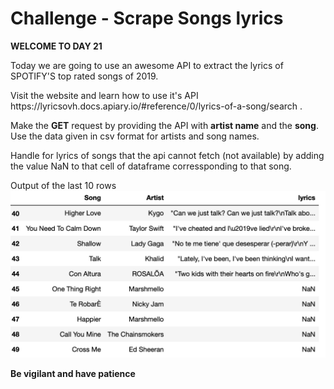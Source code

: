 # Challenge - Scrape Songs lyrics 
**WELCOME TO DAY 21**
<p>Today we are going to use an awesome API to extract the lyrics of SPOTIFY'S top rated songs of 2019.<br>
<p>Visit the website and learn how to use it's API https://lyricsovh.docs.apiary.io/#reference/0/lyrics-of-a-song/search . 
<br>

Make the **GET** request by providing the API with **artist name** and the **song**. Use the data given in csv format for artists and song names.

<p>Handle for lyrics of songs that the api cannot fetch (not available) by adding the value NaN to that cell of dataframe corressponding to that song. 

<p>Output of the last 10 rows
<img src="./ss.png">

**Be vigilant and have patience**

